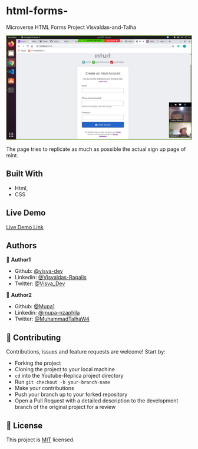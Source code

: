 # html-forms-
Microverse HTML Forms Project Visvaldas-and-Talha

![screenshot](./images/screenshot.png)

The page tries to replicate as much as possible the actual sign up page of mint.

## Built With

- Html,
- CSS

## Live Demo

[Live Demo Link](https://rawcdn.githack.com/talhawaqar/html-forms-/930bab8088a362250c401f7476ada57a4761482a/index.html)

## Authors

👤 **Author1**

- Github: [@visva-dev](https://github.com/visva-dev)
- Linkedin: [@Visvaldas-Rapalis](https://www.linkedin.com/in/visvaldas-rapalis-009797b9/)
- Twitter: [@Visva_Dev](https://twitter.com/Visva_Dev)

👤 **Author2**

- Github: [@Mupa1](https://github.com/talhawaqar)
- Linkedin: [@mupa-nzaphila](https://www.linkedin.com/in/talha-waqar-977257145/)
- Twitter: [@MuhammadTalhaW4](https://twitter.com/MuhammadTalhaW4)

## 🤝 Contributing

Contributions, issues and feature requests are welcome! Start by:

- Forking the project
- Cloning the project to your local machine
- `cd` into the Youtube-Replica project directory
- Run `git checkout -b your-branch-name`
- Make your contributions
- Push your branch up to your forked repository
- Open a Pull Request with a detailed description to the development branch of the original project for a review

## 📝 License

This project is [MIT](https://opensource.org/licenses/MIT) licensed.
